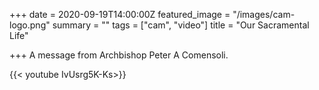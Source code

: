 +++
date = 2020-09-19T14:00:00Z
featured_image = "/images/cam-logo.png"
summary = ""
tags = ["cam", "video"]
title = "Our Sacramental Life"

+++
A message from Archbishop Peter A Comensoli.

{{< youtube IvUsrg5K-Ks>}}